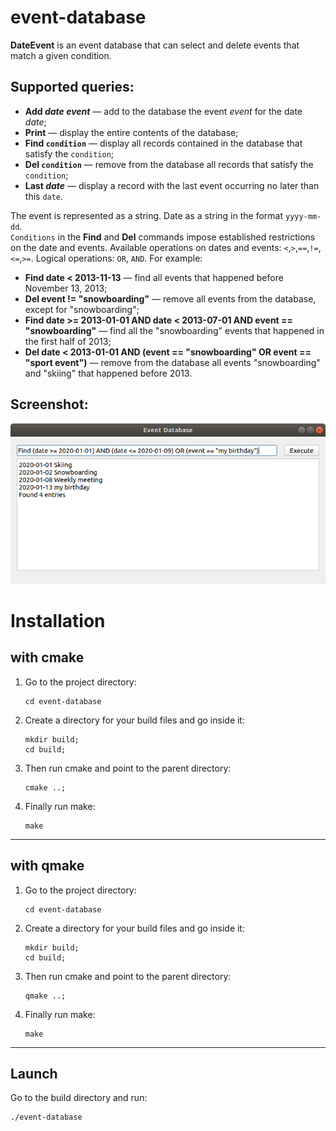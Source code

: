 # event-database

**DateEvent** is an event database that can select and delete events that match a given condition.

## Supported queries:

- **Add *date* *event*** — add to the database the event *event* for the date *date*;
- **Print** — display the entire contents of the database;
- **Find `condition`** — display all records contained in the database that satisfy the `condition`;
- **Del `condition`** — remove from the database all records that satisfy the  `condition`;
- **Last *date*** — display a record with the last event occurring no later than this `date`.

The event is represented as a string. Date as a string in the format `yyyy-mm-dd`.  
`Conditions` in the **Find** and **Del** commands impose established restrictions on the date and events. Available operations on dates and events: `<`,`>`,`==`,`!=`,`<=`,`>=`.  Logical operations: `OR`, `AND`. For example:

- **Find date < 2013-11-13** — find all events that happened before November 13, 2013;
- **Del event != "snowboarding"** — remove all events from the database, except for "snowboarding";
- **Find date >= 2013-01-01 AND date < 2013-07-01 AND event == "snowboarding"** — find all the "snowboarding" events that happened in the first half of 2013;
- **Del date < 2013-01-01 AND (event == "snowboarding" OR event == "sport event")** — remove from the database all events "snowboarding" and "skiing" that happened before 2013.

## Screenshot:
![](./screenshots/find_query.png "Find query")

# Installation


## with cmake
1. Go to the project directory:  
    ```
    cd event-database 
    ```
2. Create a directory for your build files and go inside it:
    ```
    mkdir build;
    cd build;
    ```
3. Then run cmake and point to the parent directory:
    ```
    cmake ..;
    ```
4. Finally run make:
    ```
    make
    ```

***

  
## with qmake
1. Go to the project directory:  
    ```
    cd event-database 
    ```
2. Create a directory for your build files and go inside it:
    ```
    mkdir build;
    cd build;
    ```
3. Then run cmake and point to the parent directory:
    ```
    qmake ..;
    ```
4. Finally run make:
    ```
    make
    ```

***

## Launch
Go to the build directory and run:
```
./event-database
```


